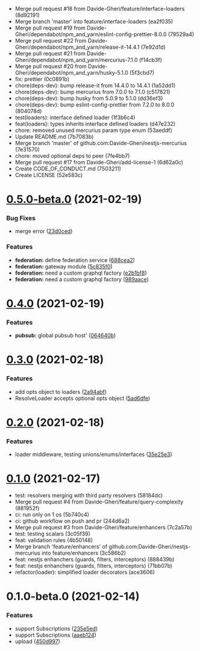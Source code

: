 * Merge pull request #18 from Davide-Gheri/feature/interface-loaders (8d92191)
* Merge branch 'master' into feature/interface-loaders (ea2f035)
* Merge pull request #19 from Davide-Gheri/dependabot/npm_and_yarn/eslint-config-prettier-8.0.0 (79529a4)
* Merge pull request #22 from Davide-Gheri/dependabot/npm_and_yarn/release-it-14.4.1 (7e92d1d)
* Merge pull request #21 from Davide-Gheri/dependabot/npm_and_yarn/mercurius-7.1.0 (f14cb3f)
* Merge pull request #20 from Davide-Gheri/dependabot/npm_and_yarn/husky-5.1.0 (5f3cbd7)
* fix: prettier (0c0891b)
* chore(deps-dev): bump release-it from 14.4.0 to 14.4.1 (1a52dd1)
* chore(deps-dev): bump mercurius from 7.0.0 to 7.1.0 (c517821)
* chore(deps-dev): bump husky from 5.0.9 to 5.1.0 (dd36ef3)
* chore(deps-dev): bump eslint-config-prettier from 7.2.0 to 8.0.0 (804078d)
* test(loaders): interface defined loader (1f3b6c4)
* feat(loaders): types inherits interface defined loaders (d47e232)
* chore: removed unused mercurius param type enum (53aeddf)
* Update README.md (7b7083b)
* Merge branch 'master' of github.com:Davide-Gheri/nestjs-mercurius (7e31570)
* chore: moved optional deps to peer (7fe4bb7)
* Merge pull request #17 from Davide-Gheri/add-license-1 (6d62a0c)
* Create CODE_OF_CONDUCT.md (7503211)
* Create LICENSE (52e583c)

# [0.5.0-beta.0](https://github.com/Davide-Gheri/nestjs-mercurius/compare/0.4.0...0.5.0-beta.0) (2021-02-19)


### Bug Fixes

* merge error ([23d0ced](https://github.com/Davide-Gheri/nestjs-mercurius/commit/23d0cedc728ee9218cdf8463617ea8445c4493eb))


### Features

* **federation:** define federation service ([688cea2](https://github.com/Davide-Gheri/nestjs-mercurius/commit/688cea22edb6bdc1e4e0de049005f1737ea83563))
* **federation:** gateway module ([5c835f0](https://github.com/Davide-Gheri/nestjs-mercurius/commit/5c835f067cd996c9a6faab5e026441ccde38cb1e))
* **federation:** need a custom graphql factory ([e2b1bf8](https://github.com/Davide-Gheri/nestjs-mercurius/commit/e2b1bf874408270ef8cd8a06a711a866ed9e7bab))
* **federation:** need a custom graphql factory ([989aace](https://github.com/Davide-Gheri/nestjs-mercurius/commit/989aace729987e437793f699eda81f41912c9ea4))

# [0.4.0](https://github.com/Davide-Gheri/nestjs-mercurius/compare/0.3.0...0.4.0) (2021-02-19)


### Features

* **pubsub:** global pubsub host' ([064640b](https://github.com/Davide-Gheri/nestjs-mercurius/commit/064640b5c64a68c21456810864bfcf59d7c2e76c))

# [0.3.0](https://github.com/Davide-Gheri/nestjs-mercurius/compare/0.2.0...0.3.0) (2021-02-18)


### Features

* add opts object to loaders ([2a94abf](https://github.com/Davide-Gheri/nestjs-mercurius/commit/2a94abfd6bca0f0f6b16a96da0d19e3b09836c4f))
* ResolveLoader accepts optional opts object ([5ad6dfe](https://github.com/Davide-Gheri/nestjs-mercurius/commit/5ad6dfeb45b9213c1fbc041fe0be236d679ba32f))

# [0.2.0](https://github.com/Davide-Gheri/nestjs-mercurius/compare/0.1.0...0.2.0) (2021-02-18)


### Features

* loader middleware, testing unions/enums/interfaces ([35e25e3](https://github.com/Davide-Gheri/nestjs-mercurius/commit/35e25e384a8951a80816ada6f72ad0c3d323a56b))

# [0.1.0](https://github.com/Davide-Gheri/nestjs-mercurius/compare/0.1.0-beta.1...0.1.0) (2021-02-17)

* test: resolvers merging with third party resolvers (58184dc)
* Merge pull request #4 from Davide-Gheri/feature/query-complexity (881952f)
* ci: run only on 1 os (5b740c4)
* ci: github workflow on push and pr (244d6a2)
* Merge pull request #3 from Davide-Gheri/feature/enhancers (7c2a57b)
* test: testing scalars (3c05f39)
* feat: validation rules (4b50148)
* Merge branch 'feature/enhancers' of github.com:Davide-Gheri/nestjs-mercurius into feature/enhancers (3c586b2)
* feat: nestjs enhanchers (guards, filters, interceptors) (888439b)
* feat: nestjs enhanchers (guards, filters, interceptors) (71bb07b)
* refactor(loader): simplified loader decorators (ace3606)

# 0.1.0-beta.0 (2021-02-14)


### Features

* support Subscriptions ([235e5ed](https://github.com/Davide-Gheri/nestjs-mercurius/commit/235e5ed6bd0ea78082a742bcc5bda07a83c126ed))
* support Subscriptions ([aaeb124](https://github.com/Davide-Gheri/nestjs-mercurius/commit/aaeb12494e1012ed2b143e90b0c6a0fc7922f3d6))
* upload ([450d997](https://github.com/Davide-Gheri/nestjs-mercurius/commit/450d99798a3f663dbd7a9a1d4651e7652595722c))

